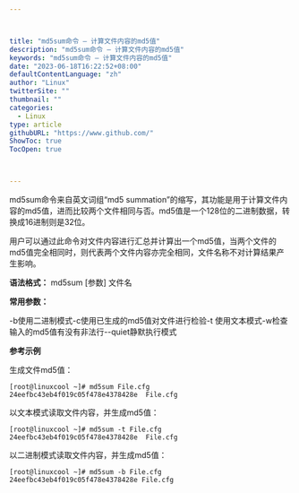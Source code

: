 ```yaml
---



title: "md5sum命令 – 计算文件内容的md5值"
description: "md5sum命令 – 计算文件内容的md5值"
keywords: "md5sum命令 – 计算文件内容的md5值"
date: "2023-06-18T16:22:52+08:00"
defaultContentLanguage: "zh"
author: "Linux"
twitterSite: ""
thumbnail: ""
categories:
  - Linux
type: article
githubURL: "https://www.github.com/"
ShowToc: true
TocOpen: true



---
```


md5sum命令来自英文词组“md5 summation”的缩写，其功能是用于计算文件内容的md5值，进而比较两个文件相同与否。md5值是一个128位的二进制数据，转换成16进制则是32位。

用户可以通过此命令对文件内容进行汇总并计算出一个md5值，当两个文件的md5值完全相同时，则代表两个文件内容亦完全相同，文件名称不对计算结果产生影响。

**语法格式：** md5sum [参数] 文件名

**常用参数：﻿**

-b使用二进制模式-c使用已生成的md5值对文件进行检验-t 使用文本模式-w检查输入的md5值有没有非法行--quiet静默执行模式

**参考示例**

生成文件md5值：

```
[root@linuxcool ~]# md5sum File.cfg
24eefbc43eb4f019c05f478e4378428e  File.cfg
```

以文本模式读取文件内容，并生成md5值：

```
[root@linuxcool ~]# md5sum -t File.cfg
24eefbc43eb4f019c05f478e4378428e  File.cfg
```

以二进制模式读取文件内容，并生成md5值：

```
[root@linuxcool ~]# md5sum -b File.cfg
24eefbc43eb4f019c05f478e4378428e File.cfg
```